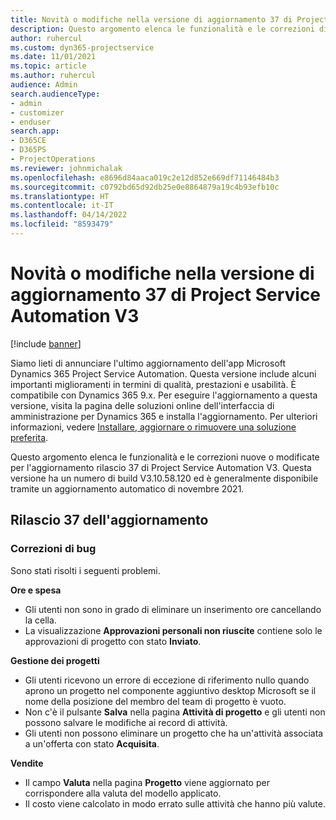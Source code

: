 ```yaml
---
title: Novità o modifiche nella versione di aggiornamento 37 di Project Service Automation V3
description: Questo argomento elenca le funzionalità e le correzioni disponibili nell'aggiornamento versione Microsoft Dynamics 365 Project Service Automation 37, V3.
author: ruhercul
ms.custom: dyn365-projectservice
ms.date: 11/01/2021
ms.topic: article
ms.author: ruhercul
audience: Admin
search.audienceType:
- admin
- customizer
- enduser
search.app:
- D365CE
- D365PS
- ProjectOperations
ms.reviewer: johnmichalak
ms.openlocfilehash: e8696d84aaca019c2e12d852e669df71146484b3
ms.sourcegitcommit: c0792bd65d92db25e0e8864879a19c4b93efb10c
ms.translationtype: HT
ms.contentlocale: it-IT
ms.lasthandoff: 04/14/2022
ms.locfileid: "8593479"
---
```

# <a name="whats-new-or-changed-in-project-service-automation-update-release-37-v3"></a>Novità o modifiche nella versione di aggiornamento 37 di Project Service Automation V3

[!include [banner](../includes/psa-now-project-operations.md)]

Siamo lieti di annunciare l'ultimo aggiornamento dell'app Microsoft Dynamics 365 Project Service Automation. Questa versione include alcuni importanti miglioramenti in termini di qualità, prestazioni e usabilità. È compatibile con Dynamics 365 9.x. Per eseguire l'aggiornamento a questa versione, visita la pagina delle soluzioni online dell'interfaccia di amministrazione per Dynamics 365 e installa l'aggiornamento. Per ulteriori informazioni, vedere [Installare, aggiornare o rimuovere una soluzione preferita](/power-platform/admin/install-remove-preferred-solution).

Questo argomento elenca le funzionalità e le correzioni nuove o modificate per l'aggiornamento rilascio 37 di Project Service Automation V3. Questa versione ha un numero di build V3.10.58.120 ed è generalmente disponibile tramite un aggiornamento automatico di novembre 2021.

## <a name="update-release-37"></a>Rilascio 37 dell'aggiornamento

### <a name="bug-fixes"></a>Correzioni di bug

Sono stati risolti i seguenti problemi.

**Ore e spesa**
- Gli utenti non sono in grado di eliminare un inserimento ore cancellando la cella.
- La visualizzazione **Approvazioni personali non riuscite** contiene solo le approvazioni di progetto con stato **Inviato**.

**Gestione dei progetti**
- Gli utenti ricevono un errore di eccezione di riferimento nullo quando aprono un progetto nel componente aggiuntivo desktop Microsoft se il nome della posizione del membro del team di progetto è vuoto.
- Non c'è il pulsante **Salva** nella pagina **Attività di progetto** e gli utenti non possono salvare le modifiche ai record di attività.
- Gli utenti non possono eliminare un progetto che ha un'attività associata a un'offerta con stato **Acquisita**.

**Vendite**
- Il campo **Valuta** nella pagina **Progetto** viene aggiornato per corrispondere alla valuta del modello applicato.
- Il costo viene calcolato in modo errato sulle attività che hanno più valute.
